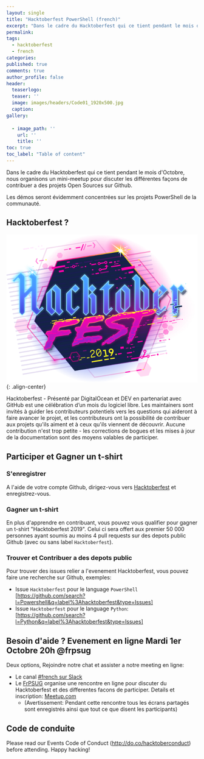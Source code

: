 ```yaml
---
layout: single
title: "Hacktoberfest PowerShell (french)"
excerpt: "Dans le cadre du Hacktoberfest qui ce tient pendant le mois d'Octobre, nous organisons un mini-meetup pour discuter des différentes façons de contribuer a des projets Open Sources sur Github."
permalink:
tags: 
  - hacktoberfest
  - french
categories:
published: true
comments: true
author_profile: false
header:
  teaserlogo:
  teaser: ''
  image: images/headers/Code01_1920x500.jpg
  caption:
gallery:

  - image_path: ''
    url: ''
    title: ''
toc: true
toc_label: "Table of content"
---
```


Dans le cadre du Hacktoberfest qui ce tient pendant le mois d'Octobre, nous organisons un mini-meetup pour discuter les différentes façons de contribuer a des projets Open Sources sur Github.

Les démos seront évidemment concentrées sur les projets PowerShell de la communauté.

## Hacktoberfest ?

![image-center](/images/2019/2019-09-29-hacktoberfest_powershell/hacktoberfest2019medium.png){: .align-center}

Hacktoberfest - Présenté par DigitalOcean et DEV en partenariat avec GitHub est une célébration d’un mois du logiciel libre. Les maintainers sont invités à guider les contributeurs potentiels vers les questions qui aideront à faire avancer le projet, et les contributeurs ont la possibilité de contribuer aux projets qu'ils aiment et à ceux qu'ils viennent de découvrir. Aucune contribution n'est trop petite - les corrections de bogues et les mises à jour de la documentation sont des moyens valables de participer.

## Participer et Gagner un t-shirt

### S'enregistrer 

A l'aide de votre compte Github, dirigez-vous vers [Hacktoberfest](https://hacktoberfest.digitalocean.com/) et enregistrez-vous.

### Gagner un t-shirt

En plus d'apprendre en contribuant, vous pouvez vous qualifier pour gagner un t-shirt "Hacktoberfest 2019". Celui ci sera offert aux premier 50 000 personnes ayant soumis au moins 4 pull requests sur des depots public Github (avec ou sans label `Hacktoberfest`).

### Trouver et Contribuer a des depots public

Pour trouver des issues relier a l'evenement Hacktoberfest, vous pouvez faire une recherche sur Github, exemples:

* Issue `Hacktoberfest` pour le language `PowerShell` [https://github.com/search?l=Powershell&q=label%3Ahacktoberfest&type=Issues]
* Issue `Hacktoberfest` pour le language `Python`: [https://github.com/search?l=Python&q=label%3Ahacktoberfest&type=Issues]

## Besoin d'aide ? Evenement en ligne Mardi 1er Octobre 20h @frpsug

Deux options, Rejoindre notre chat et assister a notre meeting en ligne:

* Le canal [#french sur Slack](https://frpsug.com/slack/)
* Le [FrPSUG](https://frpsug.com) organise une rencontre en ligne pour discuter du Hacktoberfest et des differentes facons de participer. Details et inscription: [Meetup.com](https://www.meetup.com/FrenchPSUG/events/263263437/)
  * (Avertissement: Pendant cette rencontre tous les écrans partagés sont enregistrés ainsi que tout ce que disent les participants)

## Code de conduite

Please read our Events Code of Conduct (http://do.co/hacktoberconduct) before attending. Happy hacking!